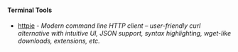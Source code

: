 #### Terminal Tools
- [httpie](https://github.com/jakubroztocil/httpie) - *Modern command line HTTP client – user-friendly curl alternative with intuitive UI, JSON support, syntax highlighting, wget-like downloads, extensions, etc.*
